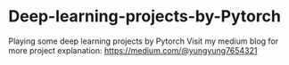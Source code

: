 # Deep-learning-projects-by-Pytorch
Playing some deep learning projects by Pytorch 
Visit my medium blog for more project explanation: https://medium.com/@yungyung7654321
